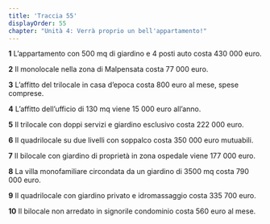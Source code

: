 ```yaml
---
title: 'Traccia 55'
displayOrder: 55
chapter: "Unità 4: Verrà proprio un bell'appartamento!"
---
```


**1** L’appartamento con 500 mq di giardino e 4 posti auto costa 430 000 euro.

**2** Il monolocale nella zona di Malpensata costa 77 000 euro.

**3** L’affitto del trilocale in casa d’epoca costa 800 euro al mese, spese comprese.

**4** L’affitto dell’ufficio di 130 mq viene 15 000 euro all’anno.

**5** Il trilocale con doppi servizi e giardino esclusivo costa 222 000 euro.

**6** Il quadrilocale su due livelli con soppalco costa 350 000 euro mutuabili.

**7** Il bilocale con giardino di proprietà in zona ospedale viene 177 000 euro.

**8** La villa monofamiliare circondata da un giardino di 3500 mq costa 790 000 euro.

**9** Il quadrilocale con giardino privato e idromassaggio costa 335 700 euro.

**10** Il bilocale non arredato in signorile condominio costa 560 euro al mese.
